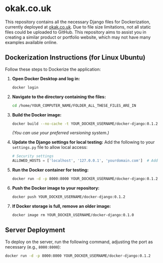 
# okak.co.uk

This repository contains all the necessary Django files for Dockerization, currently deployed at [okak.co.uk](https://okak.co.uk/). Due to file size limitations, not all static files could be uploaded to GitHub. This repository aims to assist you in creating a similar product or portfolio website, which may not have many examples available online.

## Dockerization Instructions (for Linux Ubuntu)

Follow these steps to Dockerize the application:

1. **Open Docker Desktop and log in:**
   ```bash
   docker login
   ```

2. **Navigate to the directory containing the files:**
   ```bash
   cd /home/YOUR_COMPUTER_NAME/FOLDER_ALL_THESE_FILES_ARE_IN
   ```

3. **Build the Docker image:**
   ```bash
   docker build --no-cache -t YOUR_DOCKER_USERNAME/docker-django:0.1.2 .
   ```
   *(You can use your preferred versioning system.)*

4. **Update the Django settings for local testing:**
   Add the following to your `settings.py` file to allow local access:
   ```python
   # Security settings
   ALLOWED_HOSTS = ['localhost', '127.0.0.1', 'yourdomain.com']  # Add your domain if applicable
   ```

5. **Run the Docker container for testing:**
   ```bash
   docker run -d -p 8000:8000 YOUR_DOCKER_USERNAME/docker-django:0.1.2
   ```

6. **Push the Docker image to your repository:**
   ```bash
   docker push YOUR_DOCKER_USERNAME/docker-django:0.1.2
   ```

7. **If Docker storage is full, remove an older image:**
   ```bash
   docker image rm YOUR_DOCKER_USERNAME/docker-django:0.1.0
   ```

## Server Deployment

To deploy on the server, run the following command, adjusting the port as necessary (e.g., `8000:8000`):
```bash
docker run -d -p 8000:8000 YOUR_DOCKER_USERNAME/docker-django:0.1.2
```

